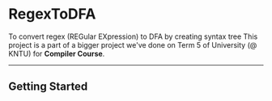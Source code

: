 # RegexToDFA

To convert regex (REGular EXpression) to DFA by creating syntax tree
This project is a part of a bigger project we've done on Term 5 of University (@ KNTU) for **Compiler Course**. 
<hr>

## Getting Started



